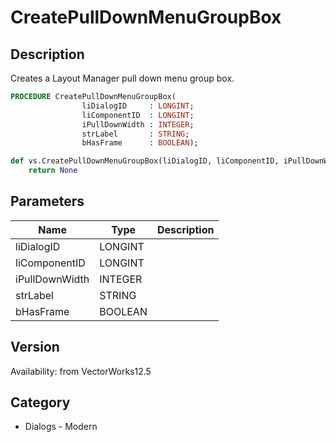 # CreatePullDownMenuGroupBox

## Description
Creates a Layout Manager pull down menu group box.

```pascal
PROCEDURE CreatePullDownMenuGroupBox(
				liDialogID     : LONGINT;
				liComponentID  : LONGINT;
				iPullDownWidth : INTEGER;
				strLabel       : STRING;
				bHasFrame      : BOOLEAN);
```

```python
def vs.CreatePullDownMenuGroupBox(liDialogID, liComponentID, iPullDownWidth, strLabel, bHasFrame):
    return None
```

## Parameters
|Name|Type|Description|
|---|---|---|
|liDialogID|LONGINT|   |
|liComponentID|LONGINT|   |
|iPullDownWidth|INTEGER|   |
|strLabel|STRING|   |
|bHasFrame|BOOLEAN|   |

## Version
Availability: from VectorWorks12.5

## Category
* Dialogs - Modern

